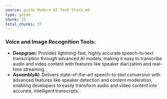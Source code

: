 ```yaml
---
source: guide Modern AI Tech Stack.md
type: guide
chunk: 15
total_chunks: 37
---
```


### Voice and Image Recognition Tools:

* **Deepgram:** Provides lightning-fast, highly accurate speech-to-text transcription through advanced AI models, making it easy to transcribe audio and video content with features like speaker diarization and real-time streaming.
* **AssemblyAI:** Delivers state-of-the-art speech-to-text conversion with advanced features like speaker detection and content moderation, enabling developers to easily transform audio and video content into accurate, intelligent transcripts.